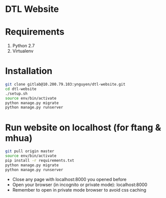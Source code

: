 DTL Website
=====================================

# Requirements
1. Python 2.7
2. Virtualenv

# Installation
```bash
git clone gitlab@10.200.79.103:ynguyen/dtl-website.git
cd dtl-website
./setup.sh
source env/bin/activate
python manage.py migrate
python manage.py runserver
```

# Run website on localhost (for ftang & mhua)
```bash
git pull origin master
source env/bin/activate
pip install -r requirements.txt
python manage.py migrate
python manage.py runserver
```
* Close any page with localhost:8000 you opened before
* Open your browser (in incognito or private mode): localhost:8000
* Remember to open in private mode browser to avoid css caching 

